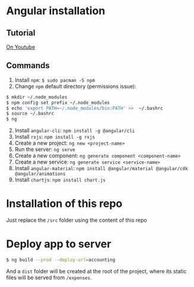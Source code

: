 # Angular installation

## Tutorial
[On Youtube](https://www.youtube.com/watch?v=DlkR2n4SMMk)

## Commands
1. Install `npm`: `$ sudo pacman -S npm`
2. Change `npm` default directory (permissions issue):

```sh
$ mkdir ~/.node_modules
$ npm config set prefix ~/.node_modules
$ echo 'export PATH=~/.node_modules/bin:PATH' >>  ~/.bashrc
$ source ~/.bashrc
$ ng
```

2. Install `angular-cli`: `npm install -g @angular/cli`
3. Install `rxjs`: `npm install -g rxjs`
4. Create a new project: `ng new <project-name>`
5. Run the server: `ng serve`
6. Create a new component: `ng generate component <component-name>`
7. Create a new service: `ng generate service <service-name>`
8. Install `angular-material`: `npm install @angular/material @angular/cdk @angular/animations`
9. Install `chartjs`: `npm install chart.js`

# Installation of this repo

Just replace the `/src` folder using the content of this repo

# Deploy app to server

```sh
$ ng build --prod --deploy-url=accounting
```

And a `dist` folder will be created at the root of the project, where its static files will be served from `/expenses`.
